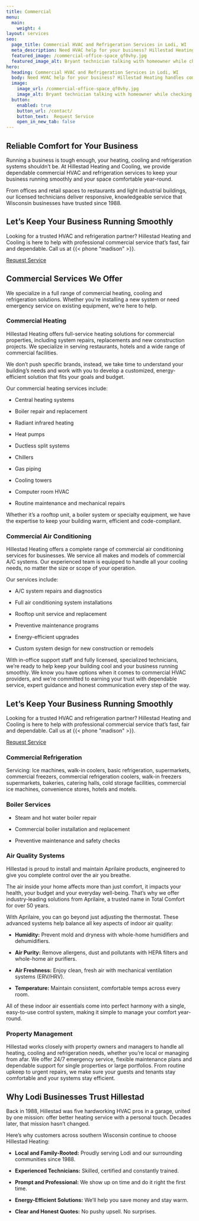 ```yaml
---
title: Commercial
menu:
  main:
    weight: 4
layout: services
seo:
  page_title: Commercial HVAC and Refrigeration Services in Lodi, WI
  meta_description: Need HVAC help for your business? Hillestad Heating handles commercial heating, cooling, refrigeration and more. Trusted in Wisconsin since 1988.
  featured_image: /commercial-office-space_qf0vhy.jpg
  featured_image_alt: Bryant technician talking with homeowner while checking air filter and furnace
hero: 
  heading: Commercial HVAC and Refrigeration Services in Lodi, WI
  body: Need HVAC help for your business? Hillestad Heating handles commercial heating, cooling, refrigeration and more. Trusted in Wisconsin since 1988.
  image: 
    image_url: /commercial-office-space_qf0vhy.jpg
    image_alt: Bryant technician talking with homeowner while checking air filter and furnace
  button:
    enabled: true
    button_url: /contact/ 
    button_text:  Request Service
    open_in_new_tab: false
---
```


## Reliable Comfort for Your Business

Running a business is tough enough, your heating, cooling and refrigeration systems shouldn’t be. At Hillestad Heating and Cooling, we provide dependable commercial HVAC and refrigeration services to keep your business running smoothly and your space comfortable year-round.

From offices and retail spaces to restaurants and light industrial buildings, our licensed technicians deliver responsive, knowledgeable service that Wisconsin businesses have trusted since 1988.

<div class="breakout bg-black flow">
  <h2 class="no-margin">Let’s Keep Your Business Running Smoothly</h2>
  <p class="site-cta__middle">Looking for a trusted HVAC and refrigeration partner? Hillestad Heating and Cooling is here to help with professional commercial service that’s fast, fair and dependable. Call us at {{< phone "madison" >}}.</p>
  <a class="btn btn--primary" href="/contact/">Request Service</a>
</div>

## Commercial Services We Offer

We specialize in a full range of commercial heating, cooling and refrigeration solutions. Whether you're installing a new system or need emergency service on existing equipment, we’re here to help.

### Commercial Heating

Hillestad Heating offers full-service heating solutions for commercial properties, including system repairs, replacements and new construction projects. We specialize in serving restaurants, hotels and a wide range of commercial facilities.

We don’t push specific brands, instead, we take time to understand your building’s needs and work with you to develop a customized, energy-efficient solution that fits your goals and budget.

Our commercial heating services include:

*	Central heating systems

*	Boiler repair and replacement

*	Radiant infrared heating

*	Heat pumps

*	Ductless split systems

*	Chillers

*	Gas piping

*	Cooling towers

*	Computer room HVAC

*	Routine maintenance and mechanical repairs

Whether it’s a rooftop unit, a boiler system or specialty equipment, we have the expertise to keep your building warm, efficient and code-compliant.

### Commercial Air Conditioning

Hillestad Heating offers a complete range of commercial air conditioning services for businesses. We service all makes and models of commercial A/C systems. Our experienced team is equipped to handle all your cooling needs, no matter the size or scope of your operation.

Our services include:

*	A/C system repairs and diagnostics

*	Full air conditioning system installations

*	Rooftop unit service and replacement

*	Preventive maintenance programs

*	Energy-efficient upgrades

*	Custom system design for new construction or remodels

With in-office support staff and fully licensed, specialized technicians, we’re ready to help keep your building cool and your business running smoothly. We know you have options when it comes to commercial HVAC providers, and we’re committed to earning your trust with dependable service, expert guidance and honest communication every step of the way.

<div class="breakout bg-black flow">
  <h2 class="no-margin">Let’s Keep Your Business Running Smoothly</h2>
  <p class="site-cta__middle">Looking for a trusted HVAC and refrigeration partner? Hillestad Heating and Cooling is here to help with professional commercial service that’s fast, fair and dependable. Call us at {{< phone "madison" >}}.</p>
  <a class="btn btn--primary" href="/contact/">Request Service</a>
</div>

### Commercial Refrigeration

Servicing: Ice machines, walk-in coolers, basic refrigeration, supermarkets, commercial freezers, commercial refrigeration coolers, walk-in freezers supermarkets, bakeries, catering halls, cold storage facilities, commercial ice machines, convenience stores, hotels and motels.

### Boiler Services

*	Steam and hot water boiler repair

*	Commercial boiler installation and replacement

*	Preventive maintenance and safety checks

### Air Quality Systems

Hillestad is proud to install and maintain Aprilaire products, engineered to give you complete control over the air you breathe.

The air inside your home affects more than just comfort, it impacts your health, your budget and your everyday well-being. That’s why we offer industry-leading solutions from Aprilaire, a trusted name in Total Comfort for over 50 years.

With Aprilaire, you can go beyond just adjusting the thermostat. These advanced systems help balance all key aspects of indoor air quality:

*	**Humidity:** Prevent mold and dryness with whole-home humidifiers and dehumidifiers.

*	**Air Purity:** Remove allergens, dust and pollutants with HEPA filters and whole-home air purifiers.

*	**Air Freshness:** Enjoy clean, fresh air with mechanical ventilation systems (ERV/HRV).

*	**Temperature:** Maintain consistent, comfortable temps across every room.

All of these indoor air essentials come into perfect harmony with a single, easy-to-use control system, making it simple to manage your comfort year-round.

### Property Management

Hillestad works closely with property owners and managers to handle all heating, cooling and refrigeration needs, whether you’re local or managing from afar. We offer 24/7 emergency service, flexible maintenance plans and dependable support for single properties or large portfolios. From routine upkeep to urgent repairs, we make sure your guests and tenants stay comfortable and your systems stay efficient.

## Why Lodi Businesses Trust Hillestad

Back in 1988, Hillestad was five hardworking HVAC pros in a garage, united by one mission: offer better heating service with a personal touch. Decades later, that mission hasn’t changed.

Here’s why customers across southern Wisconsin continue to choose Hillestad Heating:

*	**Local and Family-Rooted:** Proudly serving Lodi and our surrounding communities since 1988.

*	**Experienced Technicians:** Skilled, certified and constantly trained.

*	**Prompt and Professional:** We show up on time and do it right the first time.

*	**Energy-Efficient Solutions:** We’ll help you save money and stay warm.

*	**Clear and Honest Quotes:** No pushy upsell. No surprises.